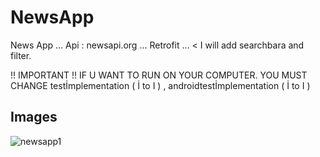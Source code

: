 # NewsApp
News App ... Api : newsapi.org ... Retrofit  ... &lt; I will add searchbara and filter.

!! IMPORTANT !! IF U WANT TO RUN ON YOUR COMPUTER. YOU MUST CHANGE testİmplementation  (  İ to I ) , androidtestİmplementation ( İ to I ) 



## Images
![newsapp1](https://user-images.githubusercontent.com/28591504/67082741-6e5b8b80-f1a2-11e9-9024-26547a9ebcc4.png)
